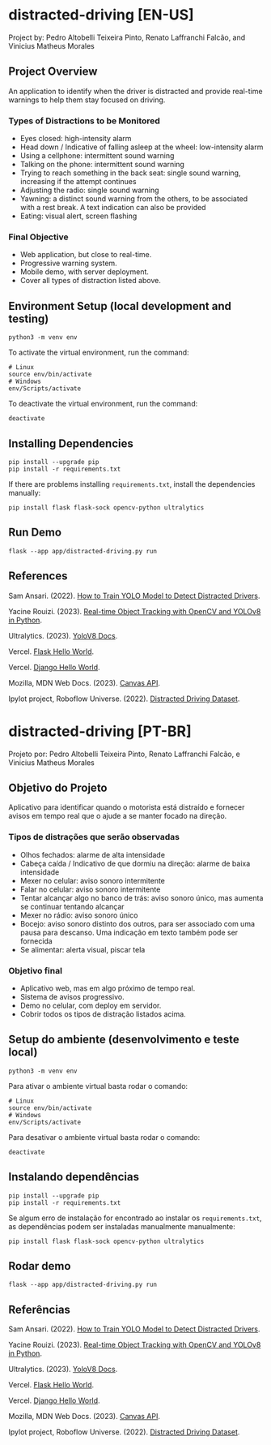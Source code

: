 # distracted-driving [EN-US]

Project by: Pedro Altobelli Teixeira Pinto, Renato Laffranchi Falcão, and Vinicius Matheus Morales

## Project Overview

An application to identify when the driver is distracted and provide real-time warnings to help them stay focused on driving.

### Types of Distractions to be Monitored

- Eyes closed: high-intensity alarm
- Head down / Indicative of falling asleep at the wheel: low-intensity alarm 
- Using a cellphone: intermittent sound warning
- Talking on the phone: intermittent sound warning
- Trying to reach something in the back seat: single sound warning, increasing if the attempt continues
- Adjusting the radio: single sound warning
- Yawning: a distinct sound warning from the others, to be associated with a rest break. A text indication can also be provided
- Eating: visual alert, screen flashing

### Final Objective

- Web application, but close to real-time.
- Progressive warning system.
- Mobile demo, with server deployment.
- Cover all types of distraction listed above.

## Environment Setup (local development and testing)

    python3 -m venv env

To activate the virtual environment, run the command:

    # Linux
    source env/bin/activate
    # Windows
    env/Scripts/activate

To deactivate the virtual environment, run the command:

    deactivate

## Installing Dependencies

    pip install --upgrade pip
    pip install -r requirements.txt

If there are problems installing `requirements.txt`, install the dependencies manually:

    pip install flask flask-sock opencv-python ultralytics


## Run Demo

    flask --app app/distracted-driving.py run

## References

Sam Ansari. (2022). [How to Train YOLO Model to Detect Distracted Drivers](https://ansarisam.medium.com/how-to-train-yolo-v5-model-to-detect-distracted-drivers-ac62b2d44a27).

Yacine Rouizi. (2023). [Real-time Object Tracking with OpenCV and YOLOv8 in Python](https://thepythoncode.com/article/real-time-object-tracking-with-yolov8-opencv).

Ultralytics. (2023). [YoloV8 Docs](https://docs.ultralytics.com/).

Vercel. [Flask Hello World](https://vercel.com/templates/python/flask-hello-world).

Vercel. [Django Hello World](https://vercel.com/templates/python/django-hello-world).

Mozilla, MDN Web Docs. (2023). [Canvas API](https://developer.mozilla.org/en-US/docs/Web/API/Canvas_API).

Ipylot project, Roboflow Universe. (2022). [Distracted Driving Dataset](https://universe.roboflow.com/ipylot-project/distracted-driving-v2wk5).

# distracted-driving [PT-BR]

Projeto por: Pedro Altobelli Teixeira Pinto, Renato Laffranchi Falcão, e Vinicius Matheus Morales

## Objetivo do Projeto

Aplicativo para identificar quando o motorista está distraído e fornecer avisos em tempo real que o ajude a se manter focado na direção.

### Tipos de distrações que serão observadas

- Olhos fechados: alarme de alta intensidade
- Cabeça caída / Indicativo de que dormiu na direção: alarme de baixa intensidade 
- Mexer no celular: aviso sonoro intermitente
- Falar no celular: aviso sonoro intermitente
- Tentar alcançar algo no banco de trás: aviso sonoro único, mas aumenta se continuar tentando alcançar
- Mexer no rádio: aviso sonoro único
- Bocejo: aviso sonoro distinto dos outros, para ser associado com uma pausa para descanso. Uma indicação em texto também pode ser fornecida
- Se alimentar: alerta visual, piscar tela

### Objetivo final

- Aplicativo web, mas em algo próximo de tempo real.
- Sistema de avisos progressivo.
- Demo no celular, com deploy em servidor.
- Cobrir todos os tipos de distração listados acima.

## Setup do ambiente (desenvolvimento e teste local)

    python3 -m venv env

Para ativar o ambiente virtual basta rodar o comando:

    # Linux
    source env/bin/activate
    # Windows
    env/Scripts/activate

Para desativar o ambiente virtual basta rodar o comando:

    deactivate

## Instalando dependências

    pip install --upgrade pip
    pip install -r requirements.txt

Se algum erro de instalação for encontrado ao instalar os `requirements.txt`, as dependências podem ser instaladas manualmente manualmente:

    pip install flask flask-sock opencv-python ultralytics


## Rodar demo

    flask --app app/distracted-driving.py run

## Referências

Sam Ansari. (2022). [How to Train YOLO Model to Detect Distracted Drivers](https://ansarisam.medium.com/how-to-train-yolo-v5-model-to-detect-distracted-drivers-ac62b2d44a27).

Yacine Rouizi. (2023). [Real-time Object Tracking with OpenCV and YOLOv8 in Python](https://thepythoncode.com/article/real-time-object-tracking-with-yolov8-opencv).

Ultralytics. (2023). [YoloV8 Docs](https://docs.ultralytics.com/).

Vercel. [Flask Hello World](https://vercel.com/templates/python/flask-hello-world).

Vercel. [Django Hello World](https://vercel.com/templates/python/django-hello-world).

Mozilla, MDN Web Docs. (2023). [Canvas API](https://developer.mozilla.org/en-US/docs/Web/API/Canvas_API).

Ipylot project, Roboflow Universe. (2022). [Distracted Driving Dataset](https://universe.roboflow.com/ipylot-project/distracted-driving-v2wk5).
